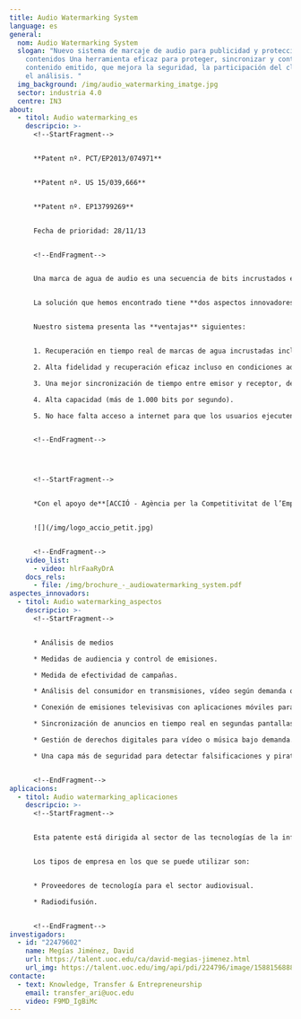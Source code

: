 ```yaml
---
title: Audio Watermarking System
language: es
general:
  nom: Audio Watermarking System
  slogan: "Nuevo sistema de marcaje de audio para publicidad y protección de
    contenidos Una herramienta eficaz para proteger, sincronizar y controlar el
    contenido emitido, que mejora la seguridad, la participación del cliente y
    el análisis. "
  img_background: /img/audio_watermarking_imatge.jpg
  sector: industria 4.0
  centre: IN3
about:
  - titol: Audio watermarking_es
    descripcio: >-
      <!--StartFragment-->


      **Patent nº. PCT/EP2013/074971**


      **Patent nº. US 15/039,666**


      **Patent nº. EP13799269**


      Fecha de prioridad: 28/11/13


      <!--EndFragment-->


      Una marca de agua de audio es una secuencia de bits incrustados en una señal de audio transmitida (televisión, radio o internet). Son imperceptibles para los sentidos humanos y solo pueden ser detectados por dispositivos como teléfonos inteligentes o tabletas. Una marca de agua contiene identificadores únicos tanto de la parte de audio de la que se ha extraído la marca como de la fuente de distribución en la que se puede acreditar el contenido.


      La solución que hemos encontrado tiene **dos aspectos innovadores**: primero, el uso del dominio de Fourier, y segundo, el uso del dominio de tiempo y de frecuencia durante la incrustación.


      Nuestro sistema presenta las **ventajas** siguientes:


      1. Recuperación en tiempo real de marcas de agua incrustadas incluso a distancias superiores a seis metros del transmisor de audio (otras aplicaciones de última generación solo pueden recuperar hasta una distancia de 1,5 metros).

      2. Alta fidelidad y recuperación eficaz incluso en condiciones adversas, que permiten superar las distorsiones de transmisión y el ruido de fondo.

      3. Una mejor sincronización de tiempo entre emisor y receptor, de manera que el contenido oculto llega al objetivo en el tiempo previsto.

      4. Alta capacidad (más de 1.000 bits por segundo).

      5. No hace falta acceso a internet para que los usuarios ejecuten el sistema.


      <!--EndFragment-->




      <!--StartFragment-->


      *Con el apoyo de**[ACCIÓ - Agència per la Competitivitat de l’Empresa (Generalitat de Catalunya)](http://www.accio.gencat.cat/ca/inici)***


      ![](/img/logo_accio_petit.jpg)


      <!--EndFragment-->
    video_list:
      - video: hlrFaaRyDrA
    docs_rels:
      - file: /img/brochure_-_audiowatermarking_system.pdf
aspectes_innovadors:
  - titol: Audio watermarking_aspectos
    descripcio: >-
      <!--StartFragment-->


      * Análisis de medios 

      * Medidas de audiencia y control de emisiones. 

      * Medida de efectividad de campañas. 

      * Análisis del consumidor en transmisiones, vídeo según demanda o incluso distribución en internet. Publicidad televisiva 

      * Conexión de emisiones televisivas con aplicaciones móviles para aumentar la participación del espectador. 

      * Sincronización de anuncios en tiempo real en segundas pantallas cuando un programa o anuncio se está emitiendo. Seguridad digital 

      * Gestión de derechos digitales para vídeo o música bajo demanda. 

      * Una capa más de seguridad para detectar falsificaciones y piratería. - Autenticación y confirmación de contenido original.


      <!--EndFragment-->
aplicacions:
  - titol: Audio watermarking_aplicaciones
    descripcio: >-
      <!--StartFragment-->


      Esta patente está dirigida al sector de las tecnologías de la información y la comunicación. 


      Los tipos de empresa en los que se puede utilizar son: 


      * Proveedores de tecnología para el sector audiovisual. 

      * Radiodifusión.


      <!--EndFragment-->
investigadors:
  - id: "22479602"
    name: Megías Jiménez, David
    url: https://talent.uoc.edu/ca/david-megias-jimenez.html
    url_img: https://talent.uoc.edu/img/api/pdi/224796/image/1588156888077
contacte:
  - text: Knowledge, Transfer & Entrepreneurship
    email: transfer_ari@uoc.edu
    video: F9MD_IgBiMc
---
```

